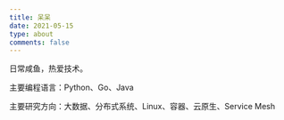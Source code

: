 ```yaml
---
title: 呆呆
date: 2021-05-15
type: about
comments: false
---
```


日常咸鱼，热爱技术。

主要编程语言：Python、Go、Java

主要研究方向：大数据、分布式系统、Linux、容器、云原生、Service Mesh
